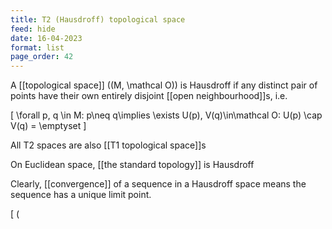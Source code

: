 ```yaml
---
title: T2 (Hausdroff) topological space
feed: hide
date: 16-04-2023
format: list
page_order: 42
---
```



A [[topological space]]  \((M, \mathcal O)\)  is Hausdroff if any distinct pair of points have their own entirely disjoint [[open neighbourhood]]s, i.e.

\[
\forall p, q \in M: p\neq q\implies \exists U(p), V(q)\in\mathcal O: U(p) \cap V(q) = \emptyset
\]


All T2 spaces are also [[T1 topological space]]s

On Euclidean space, [[the standard topology]] is Hausdroff

Clearly, [[convergence]] of a sequence in a Hausdroff space means the sequence has a unique limit point.

\[ \(